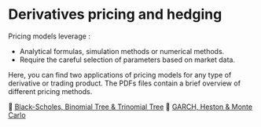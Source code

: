 # Derivatives pricing and hedging 

Pricing models leverage :

* Analytical formulas, simulation methods or numerical methods.
* Require the careful selection of parameters based on market data.
  
Here, you can find two applications of pricing models for any type of derivative or trading product. The PDFs files contain a brief overview of different pricing methods. 

📄 [Black-Scholes, Binomial Tree & Trinomial Tree](options_pricing.pdf)
📄 [GARCH, Heston & Monte Carlo](options_pricing.pdf)




